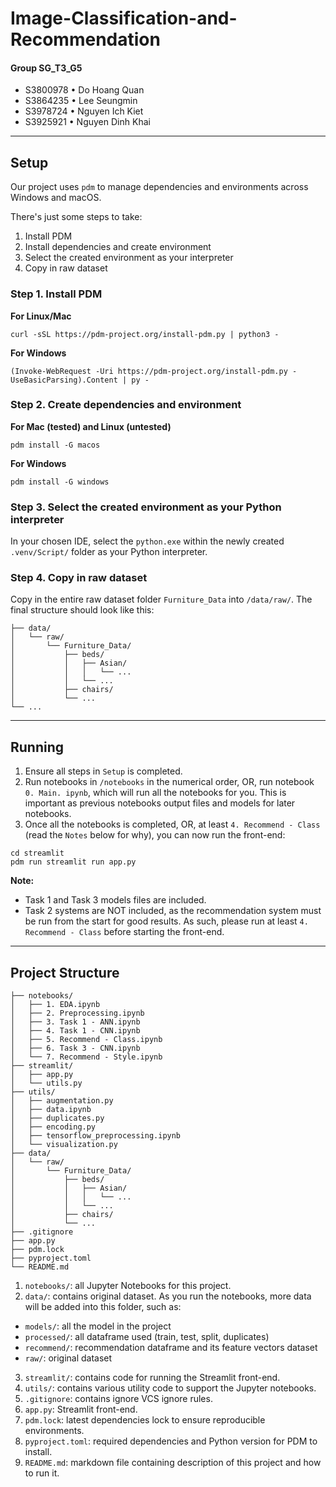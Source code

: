 # Image-Classification-and-Recommendation

#### Group SG_T3_G5
- S3800978	• Do Hoang Quan
- S3864235	• Lee Seungmin
- S3978724	• Nguyen Ich Kiet
- S3925921	• Nguyen Dinh Khai

--- 
## Setup
Our project uses `pdm` to manage dependencies and environments across Windows and macOS.

There's just some steps to take:
1. Install PDM
2. Install dependencies and create environment
3. Select the created environment as your interpreter
4. Copy in raw dataset


### Step 1. Install PDM

**For Linux/Mac**

```commandline
curl -sSL https://pdm-project.org/install-pdm.py | python3 -
```

**For Windows**

```commandline
(Invoke-WebRequest -Uri https://pdm-project.org/install-pdm.py -UseBasicParsing).Content | py -
```

### Step 2. Create dependencies and environment

**For Mac (tested) and Linux (untested)**

```commandline
pdm install -G macos
```

**For Windows**

```commandline
pdm install -G windows
```

### Step 3. Select the created environment as your Python interpreter

In your chosen IDE, select the `python.exe` within the newly created `.venv/Script/` folder as your Python interpreter.

### Step 4. Copy in raw dataset

Copy in the entire raw dataset folder `Furniture_Data` into `/data/raw/`. The final structure should look like this:
```
├── data/
│   └── raw/
│       └── Furniture_Data/
│           ├── beds/
│           │   ├── Asian/
│           │   │   └── ...
│           │   └── ... 
│           ├── chairs/
│           └── ...
└── ...
```

--- 
## Running

1. Ensure all steps in `Setup` is completed.
2. Run notebooks in `/notebooks` in the numerical order, OR, run notebook `0. Main. ipynb`, which will run all the notebooks for you. This is important as previous notebooks output files and models for later notebooks.
3. Once all the notebooks is completed, OR, at least `4. Recommend - Class` (read the `Notes` below for why), you can now run the front-end:
```commandline
cd streamlit
pdm run streamlit run app.py
```

**Note:**
- Task 1 and Task 3 models files are included.
- Task 2 systems are NOT included, as the recommendation system must be run from the start for good results. As such, please run at least `4. Recommend - Class` before starting the front-end.

---
## Project Structure

```
├── notebooks/
│   ├── 1. EDA.ipynb
│   ├── 2. Preprocessing.ipynb
│   ├── 3. Task 1 - ANN.ipynb
│   ├── 4. Task 1 - CNN.ipynb
│   ├── 5. Recommend - Class.ipynb
│   ├── 6. Task 3 - CNN.ipynb
│   └── 7. Recommend - Style.ipynb
├── streamlit/
│   ├── app.py
│   └── utils.py
├── utils/
│   ├── augmentation.py
│   ├── data.ipynb
│   ├── duplicates.py
│   ├── encoding.py
│   ├── tensorflow_preprocessing.ipynb
│   └── visualization.py
├── data/
│   └── raw/
│       └── Furniture_Data/
│           ├── beds/
│           │   ├── Asian/
│           │   │   └── ...
│           │   └── ... 
│           ├── chairs/
│           └── ...
├── .gitignore
├── app.py
├── pdm.lock
├── pyproject.toml
└── README.md
```

1. `notebooks/`: all Jupyter Notebooks for this project.
2. `data/`: contains original dataset. As you run the notebooks, more data will be added into this folder, such as:
-  `models/`: all the model in the project
-  `processed/`: all dataframe used (train, test, split, duplicates)
-  `recommend/`: recommendation dataframe and its feature vectors dataset
-  `raw/`: original dataset
3. `streamlit/`: contains code for running the Streamlit front-end.
4. `utils/`: contains various utility code to support the Jupyter notebooks.
5. `.gitignore`: contains ignore VCS ignore rules.
6. `app.py`: Streamlit front-end.
7. `pdm.lock`: latest dependencies lock to ensure reproducible environments.
8. `pyproject.toml`: required dependencies and Python version for PDM to install.
9. `README.md`: markdown file containing description of this project and how to run it.
